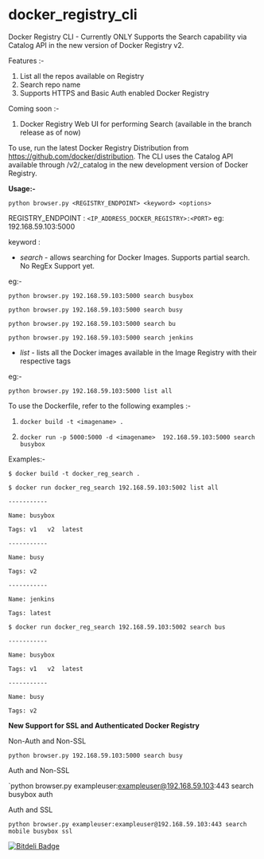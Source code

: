 # docker_registry_cli

Docker Registry CLI - Currently ONLY Supports the Search capability via Catalog API in the new version of Docker Registry v2. 

Features :-

1. List all the repos available on Registry
2. Search repo name
3. Supports HTTPS and Basic Auth enabled Docker Registry

Coming soon :-

1. Docker Registry Web UI for performing Search (available in the branch release as of now)

To use, run the latest Docker Registry Distribution from https://github.com/docker/distribution. The CLI uses the Catalog API available through /v2/_catalog in the new development version of Docker Registry.

**Usage:-**

`python browser.py <REGISTRY_ENDPOINT> <keyword> <options>`

REGISTRY_ENDPOINT : `<IP_ADDRESS_DOCKER_REGISTRY>:<PORT>` eg: 192.168.59.103:5000

keyword :

+ *search* - allows searching for Docker Images. Supports partial search. No RegEx Support yet. 

eg:-

`python browser.py 192.168.59.103:5000 search busybox`

`python browser.py 192.168.59.103:5000 search busy`

`python browser.py 192.168.59.103:5000 search bu`

`python browser.py 192.168.59.103:5000 search jenkins`


+ *list* - lists all the Docker images available in the Image Registry with their respective tags 

eg:- 

`python browser.py 192.168.59.103:5000 list all`


To use the Dockerfile, refer to the following examples :-

1. `docker build -t <imagename> .`

2. `docker run -p 5000:5000 -d <imagename>  192.168.59.103:5000 search busybox`

Examples:- 

`$ docker build -t docker_reg_search .`

`$ docker run docker_reg_search 192.168.59.103:5002 list all`

`-----------`

`Name: busybox`

`Tags: v1	v2	latest`

`-----------`

`Name: busy`

`Tags: v2`

`-----------`

`Name: jenkins`

`Tags: latest`


`$ docker run docker_reg_search 192.168.59.103:5002 search bus`

`-----------`

`Name: busybox`

`Tags: v1	v2	latest`

`-----------`

`Name: busy`

`Tags: v2`


**New Support for SSL and Authenticated Docker Registry**

Non-Auth and Non-SSL

`python browser.py 192.168.59.103:5000 search busy`

Auth and Non-SSL

`python browser.py exampleuser:exampleuser@192.168.59.103:443 search busybox auth

Auth and SSL

`python browser.py exampleuser:exampleuser@192.168.59.103:443 search mobile busybox ssl`


[![Bitdeli Badge](https://d2weczhvl823v0.cloudfront.net/vivekjuneja/docker_registry_cli/trend.png)](https://bitdeli.com/free "Bitdeli Badge")

